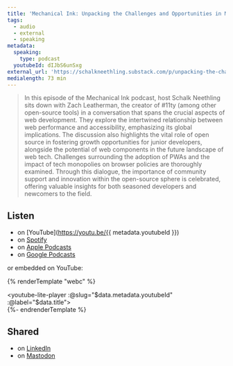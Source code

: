 ```yaml
---
title: 'Mechanical Ink: Unpacking the Challenges and Opportunities in Modern Web Development'
tags:
  - audio
  - external
  - speaking
metadata:
  speaking:
    type: podcast
  youtubeId: dIJbS6unSxg
external_url: 'https://schalkneethling.substack.com/p/unpacking-the-challenges-and-opportunities'
medialength: 73 min
---
```

> In this episode of the Mechanical Ink podcast, host Schalk Neethling sits down with Zach Leatherman, the creator of #11ty (among other open-source tools) in a conversation that spans the crucial aspects of web development.
> They explore the intertwined relationship between web performance and accessibility, emphasizing its global implications. The discussion also highlights the vital role of open source in fostering growth opportunities for junior developers, alongside the potential of web components in the future landscape of web tech.
> Challenges surrounding the adoption of PWAs and the impact of tech monopolies on browser policies are thoroughly examined. Through this dialogue, the importance of community support and innovation within the open-source sphere is celebrated, offering valuable insights for both seasoned developers and newcomers to the field.

## Listen

* on [YouTube](https://youtu.be/{{ metadata.youtubeId }})
* on [Spotify](https://open.spotify.com/episode/1sVweBMT3X13cQnn67GuaK?si=daP_MGFPSfCe0G4ZLJCnJg)
* on [Apple Podcasts](https://podcasts.apple.com/us/podcast/unpacking-the-challenges-and-opportunities-in-modern/id1657505237?i=1000648278040)
* on [Google Podcasts](https://podcasts.google.com/feed/aHR0cHM6Ly9hcGkuc3Vic3RhY2suY29tL2ZlZWQvcG9kY2FzdC8xMTk0MTUzL3MvOTA4OTIucnNz/episode/c3Vic3RhY2s6cG9zdDoxNDIzNzMwNDE)

or embedded on YouTube:

{% renderTemplate "webc" %}<div><youtube-lite-player :@slug="$data.metadata.youtubeId" :@label="$data.title"></youtube-lite-player></div>{%- endrenderTemplate %}

## Shared

* on [LinkedIn](https://www.linkedin.com/posts/schalkneethling_unpacking-the-challenges-and-opportunities-activity-7171280905548808192-a1AP)
* on [Mastodon](https://hachyderm.io/@schalkneethling/112059911928992045)
